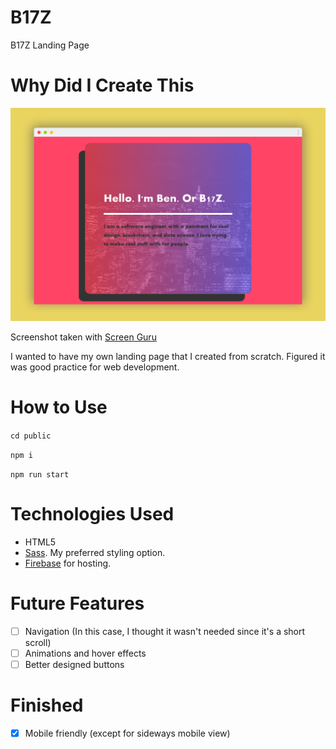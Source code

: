# B17Z
B17Z Landing Page

# Why Did I Create This

![b17z](b17z.png)

Screenshot taken with [Screen Guru](https://screen.guru)

I wanted to have my own landing page that I created from scratch. Figured it was good practice for web development.

# How to Use

`
cd public
`

`
npm i
`

`
npm run start
`

# Technologies Used
- HTML5
- [Sass](https://sass-lang.com/). My preferred styling option.
- [Firebase](https://firebase.google.com/) for hosting.

# Future Features
- [ ] Navigation (In this case, I thought it wasn't needed since it's a short scroll)
- [ ] Animations and hover effects
- [ ] Better designed buttons

# Finished
- [x] Mobile friendly (except for sideways mobile view) 
